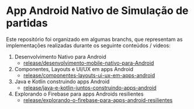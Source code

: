 # App Android Nativo de Simulação de partidas
Este repositório foi organizado em algumas branchs, que representam as implementações realizadas durante os seguinte conteúdos / videos:
1. Desenvolvimento Nativo para Android
   - [release/desenvolvimento-mobile-nativo-para-Android](https://github.com/daniloescobar/PrimeiraAplicacao/tree/release/desenvolvimento-mobile-nativo-android)
2. Componentes, Layouts e UI/UX em apps Android
   - [release/componentes-layouts-ui-ux-em-apps-android](https://github.com/daniloescobar/PrimeiraAplicacao/tree/release/componentes-layouts-ui-ux-em-apps-android)
3. Java e Kotlin construindo apps Android
   - [release/java-e-kotlin-juntos-construindo-apps-android](https://github.com/daniloescobar/PrimeiraAplicacao/tree/release/java-e-kotlin-juntos-construindo-apps-android)
4. Explorando o Firebase para apps Androids resilientes
   - [release/explorando-o-firebase-para-apps-android-resilientes](https://github.com/daniloescobar/PrimeiraAplicacao/tree/release/explorando-o-firebase-para-apps-android-resilientes)
